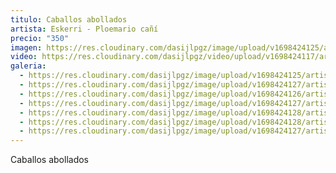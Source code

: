 ```yaml
---
titulo: Caballos abollados
artista: Eskerri - Ploemario cañí
precio: "350"
imagen: https://res.cloudinary.com/dasijlpgz/image/upload/v1698424125/artistas/Eskerri%20-%20Ploemario%20ca%C3%B1%C3%AD/01_Caballos%20abollados/P1070549.jpg
video: https://res.cloudinary.com/dasijlpgz/video/upload/v1698424117/artistas/Eskerri%20-%20Ploemario%20ca%C3%B1%C3%AD/01_Caballos%20abollados/Sin_t%C3%ADtulo-2.mp4
galeria:
  - https://res.cloudinary.com/dasijlpgz/image/upload/v1698424125/artistas/Eskerri%20-%20Ploemario%20ca%C3%B1%C3%AD/01_Caballos%20abollados/P1070549.jpg
  - https://res.cloudinary.com/dasijlpgz/image/upload/v1698424127/artistas/Eskerri%20-%20Ploemario%20ca%C3%B1%C3%AD/01_Caballos%20abollados/P1070556.jpg
  - https://res.cloudinary.com/dasijlpgz/image/upload/v1698424126/artistas/Eskerri%20-%20Ploemario%20ca%C3%B1%C3%AD/01_Caballos%20abollados/P1070554.jpg
  - https://res.cloudinary.com/dasijlpgz/image/upload/v1698424127/artistas/Eskerri%20-%20Ploemario%20ca%C3%B1%C3%AD/01_Caballos%20abollados/P1070557.jpg
  - https://res.cloudinary.com/dasijlpgz/image/upload/v1698424128/artistas/Eskerri%20-%20Ploemario%20ca%C3%B1%C3%AD/01_Caballos%20abollados/P1070562.jpg
  - https://res.cloudinary.com/dasijlpgz/image/upload/v1698424128/artistas/Eskerri%20-%20Ploemario%20ca%C3%B1%C3%AD/01_Caballos%20abollados/P1070563.jpg
  - https://res.cloudinary.com/dasijlpgz/image/upload/v1698424127/artistas/Eskerri%20-%20Ploemario%20ca%C3%B1%C3%AD/01_Caballos%20abollados/P1070561.jpg
---
```

C﻿aballos abollados